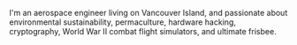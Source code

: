 I'm an aerospace engineer living on Vancouver Island, and passionate about environmental sustainability, permaculture, hardware hacking, cryptography, World War II combat flight simulators, and ultimate frisbee.

